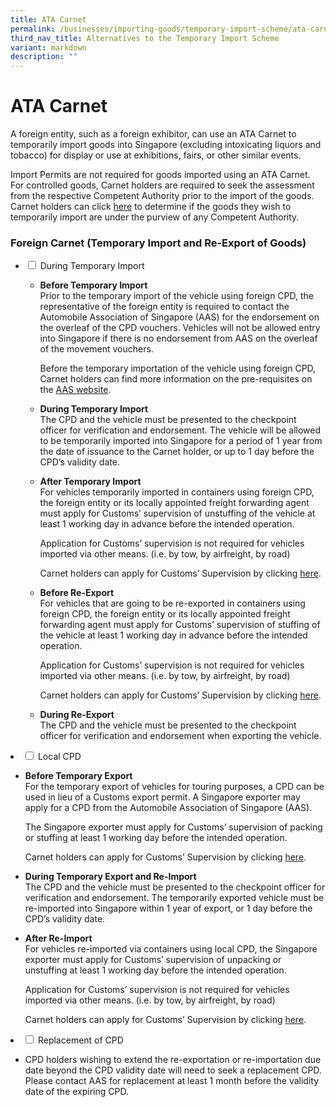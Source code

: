 ```yaml
---
title: ATA Carnet
permalink: /businesses/importing-goods/temporary-import-scheme/ata-carnet/
third_nav_title: Alternatives to the Temporary Import Scheme
variant: markdown
description: ""
---
```

# ATA Carnet

A foreign entity, such as a foreign exhibitor, can use an ATA Carnet to temporarily import goods into Singapore (excluding intoxicating liquors and tobacco) for display or use at exhibitions, fairs, or other similar events.

Import Permits are not required for goods imported using an ATA Carnet. For controlled goods, Carnet holders are required to seek the assessment from the respective Competent Authority prior to the import of the goods. Carnet holders can click [here](https://www.tradenet.gov.sg/tradenet/portlets/search/searchHSCA/searchInitHSCA.do) to determine if the goods they wish to temporarily import are under the purview of any Competent Authority.

### Foreign Carnet (Temporary Import and Re-Export of Goods)

<ul class="jekyllcodex_accordion">
<li>
    <input id="accordion1" type="checkbox">
    <label for="accordion1">During Temporary Import</label>
<div>
	<ul>
		<li><b>Before Temporary Import</b><br>
					Prior to the temporary import of the vehicle using foreign CPD, the representative of the foreign entity is required to contact the Automobile Association of Singapore (AAS) for the endorsement on the overleaf of the CPD vouchers. Vehicles will not be allowed entry into Singapore if there is no endorsement from AAS on the overleaf of the movement vouchers. <br>

Before the temporary importation of the vehicle using foreign CPD, Carnet holders can find more information on the pre-requisites on the <a href="https://aas.com.sg/idp-carnet/"> AAS website</a>.
			
</li></ul>
	<ul>
   <li><b>During Temporary Import</b><br>	
The CPD and the vehicle must be presented to the checkpoint officer for verification and endorsement. The vehicle will be allowed to be temporarily imported into Singapore for a period of 1 year from the date of issuance to the Carnet holder, or up to 1 day before the CPD’s validity date.</li>
	</ul>
	
<ul>
   <li><b>After Temporary Import</b><br>	
For vehicles temporarily imported in containers using foreign CPD, the foreign entity or its locally appointed freight forwarding agent must apply for Customs’ supervision of unstuffing of the vehicle at least 1 working day in advance before the intended operation.
	
Application for Customs’ supervision is not required for vehicles imported via other means.
(i.e. by tow, by airfreight, by road)

Carnet holders can apply for Customs’ Supervision by clicking <a href="https://eservices.customs.gov.sg/scripts/customs/supervision/supermenu.asp">here</a>.
</li>
	</ul>
	<ul>
   <li><b>Before Re-Export</b><br>	
For vehicles that are going to be re-exported in containers using foreign CPD, the foreign entity or its locally appointed freight forwarding agent must apply for Customs’ supervision of stuffing of the vehicle at least 1 working day in advance before the intended operation.
	
Application for Customs’ supervision is not required for vehicles imported via other means.
(i.e. by tow, by airfreight, by road)

Carnet holders can apply for Customs’ Supervision by clicking <a href="https://eservices.customs.gov.sg/scripts/customs/supervision/supermenu.asp">here</a>.
	</li>
	</ul>
	<ul>
   <li><b>During Re-Export</b><br>	
The CPD and the vehicle must be presented to the checkpoint officer for verification and endorsement when exporting the vehicle.</li>
	</ul>
	</div></li></ul>


<li>
	<input id="accordion2" type="checkbox">
    <label for="accordion2">Local CPD</label>
<div>
      <ul>
				<li><b>Before Temporary Export</b><br>
For the temporary export of vehicles for touring purposes, a CPD can be used in lieu of a Customs export permit. A Singapore exporter may apply for a CPD from the Automobile Association of Singapore (AAS).

The Singapore exporter must apply for Customs’ supervision of packing or stuffing at least 1 working day before the intended operation. 

Carnet holders can apply for Customs’ Supervision by clicking <a href="https://eservices.customs.gov.sg/scripts/customs/supervision/supermenu.asp">here</a>.
				</li></ul>
	<ul>
				<li><b>During Temporary Export and Re-Import</b><br>
The CPD and the vehicle must be presented to the checkpoint officer for verification and endorsement. The temporarily exported vehicle must be re-imported into Singapore within 1 year of export, or 1 day before the CPD’s validity date.
</li>
				</ul>
		<ul>
				<li><b>After Re-Import</b><br>
For vehicles re-imported via containers using local CPD, the Singapore exporter must apply for Customs’ supervision of unpacking or unstuffing at least 1 working day before the intended operation. 

Application for Customs’ supervision is not required for vehicles imported via other means.
(i.e. by tow, by airfreight, by road)

Carnet holders can apply for Customs’ Supervision by clicking <a href="https://eservices.customs.gov.sg/scripts/customs/supervision/supermenu.asp">here</a>.
</li>
				</ul>
			<ul>
    </ul></div>
	</li>
<li>
	<input id="accordion2" type="checkbox">
    <label for="accordion3">Replacement of CPD</label>
<div>
      <ul>
				<li>CPD holders wishing to extend the re-exportation or re-importation due date beyond the CPD validity date will need to seek a replacement CPD. Please contact AAS for replacement at least 1 month before the validity date of the expiring CPD.<br>
</li>
				</ul>
			<ul>
    </ul></div></li>